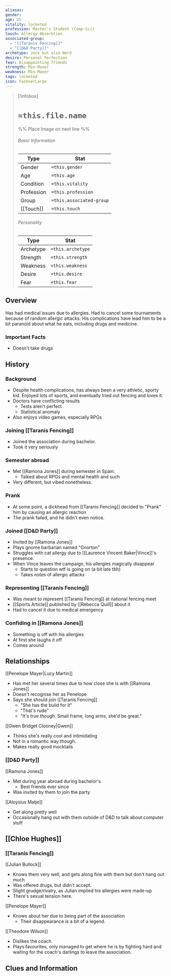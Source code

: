 ```yaml
---
aliases: 
gender: 
age: 25
vitality: locketed
profession: Master's Student (Comp-Sci)
touch: Allergy Absorbtion
associated-group:
  - "[[Taranis Fencing]]"
  - "[[D&D Party]]"
archetype: Jock but also Nerd
desire: Personal Perfection
fear: Disappointing friends
strength: Min-Maxer
weakness: Min-Maxer
tags: locketed
icon: FasUserLarge
---
```


> [!infobox]
> # `=this.file.name`
> %% Place Image on next line %%
> ###### Basic Information
> Type |  Stat |
> ---|---|
> Gender | `=this.gender` |
> Age | `=this.age` |
> Condition | `=this.vitality` |
> Profession | `=this.profession` |
> Group | `=this.associated-group` |
> [[Touch]] | `=this.touch` |
> ###### Personality
> Type |  Stat |
> ---|---|
> Archetype | `=this.archetype` |
> Strength | `=this.strength` |
> Weakness | `=this.weakness` |
> Desire | `=this.desire` |
> Fear | `=this.fear` |
## Overview
Has had medical issues due to allergies. Had to cancel some tournaments because of random allergic attacks. His complications have lead him to be a bit paranoid about what he eats, including drugs and medicine.

### Important Facts
- Doesn't take drugs

## History
### Background
- Despite health complications, has always been a very athletic, sporty kid. Enjoyed lots of sports, and eventually tried out fencing and loves it. 
- Doctors have conflicting results
	- Tests aren't perfect
	- Statistical anomaly
- Also enjoys video games, especially RPGs
### Joining [[Taranis Fencing]]
- Joined the association during bachelor. 
- Took it very seriously 
### Semester abroad
- Met [[Ramona Jones]] during semester in Spain.
	- Talked about RPGs and mental health and such
- Very different, but vibed nonetheless. 
### Prank 
- At some point, a dickhead from [[Taranis Fencing]] decided to "Prank" him by causing an allergic reaction 
- The prank failed, and he didn't even notice. 
### Joined [[D&D Party]]
- Invited by [[Ramona Jones]] 
- Plays gnome barbarian named "Gnorton"
- Struggles with cat allergy due to [[Laurence Vincent Baker|Vince]]'s presence. 
- When Vince leaves the campaign, his allergies magically disappear
	- Starts to question wtf is going on (a bit late tbh)
	- Takes notes of allergic attacks
### Representing [[Taranis Fencing]]
- Was meant to represent [[Taranis Fencing]] at national fencing meet
- [[Sports Article]] published by [[Rebecca Quill]] about it
- Had to cancel it due to medical emergency
### Confiding in [[Ramona Jones]]
- Something is off with his allergies 
- At first she laughs it off
- Comes around



## Relationships
[[Penelope Mayer|Lucy Martin]]
- Has met her several times due to how close she is with [[Ramona Jones]]
- Doesn't recognise her as Penelope
- Says she should join [[Taranis Fencing]]
	- "She has the build for it"
	- "That's rude"
	- "It's true though. Small frame, long arms, she'd be great."

[[Gwen Bridget Clooney|Gwen]]
- Thinks she's really cool and intimidating 
- Not in a romantic way though. 
- Makes really good mocktails

### [[D&D Party]]
[[Ramona Jones]]
- Met during year abroad during bachelor's 
	- Best friends ever since
- Was invited by them to join the party

[[Aloysius Matje]]
- Get along pretty well
- Occasionally hang out with them outside of D&D to talk about computer stuff

[[Chloe Hughes]]
- 

### [[Taranis Fencing]]
[[Julian Bullock]]
- Knows them very well, and gets along fine with them but don't hang out much
- Was offered drugs, but didn't accept. 
- Slight grudge/rivalry, as Julian implied his allergies were made-up
- There's sexual tension here. 

[[Penelope Mayer]]
- Knows about her due to being part of the association
	- Their disappearance is a bit of a legend. 

[[Theodore Wilson]]
- Dislikes the coach. 
- Plays favourites, only managed to get where he is by fighting hard and waiting for the coach's darlings to leave the association. 


## Clues and Information